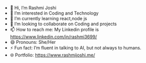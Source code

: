 
- 👋 Hi, I’m Rashmi Joshi
- 👀 I’m interested in Coding and Technology
- 🌱 I’m currently learning react,node js
- 👯 I’m looking to collaborate on Coding and projects
- 📫 How to reach me: My Linkedin profile is https://www.linkedin.com/in/rashmi3699/
- 😄 Pronouns: She/Her
- ⚡ Fun fact: I’m fluent in talking to AI, but not always to humans.
-  🌐 Portfolio: https://www.rashmijoshi.me/
  



                    
<!--
**Rashmijoshi18/Rashmijoshi18** is a ✨ _special_ ✨ repository because its `README.md` (this file) appears on your GitHub profile.

Here are some ideas to get you started:
  👋 Hi, I’m Rashmi Joshi
  👀 I’m interested in Coding and Technology
- 🌱 I’m currently learning react,node js
- 👯 I’m looking to collaborate on Coding and projects
- 📫 How to reach me: My Linkedin profile is https://www.linkedin.com/in/rashmi3699/
- 😄 Pronouns: She/Her
- ⚡ Fun fact: I’m fluent in talking to AI, but not always to humans.

